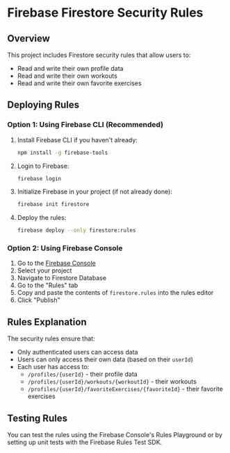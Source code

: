 # Firebase Firestore Security Rules

## Overview
This project includes Firestore security rules that allow users to:
- Read and write their own profile data
- Read and write their own workouts
- Read and write their own favorite exercises

## Deploying Rules

### Option 1: Using Firebase CLI (Recommended)

1. Install Firebase CLI if you haven't already:
   ```bash
   npm install -g firebase-tools
   ```

2. Login to Firebase:
   ```bash
   firebase login
   ```

3. Initialize Firebase in your project (if not already done):
   ```bash
   firebase init firestore
   ```

4. Deploy the rules:
   ```bash
   firebase deploy --only firestore:rules
   ```

### Option 2: Using Firebase Console

1. Go to the [Firebase Console](https://console.firebase.google.com/)
2. Select your project
3. Navigate to Firestore Database
4. Go to the "Rules" tab
5. Copy and paste the contents of `firestore.rules` into the rules editor
6. Click "Publish"

## Rules Explanation

The security rules ensure that:
- Only authenticated users can access data
- Users can only access their own data (based on their `userId`)
- Each user has access to:
  - `/profiles/{userId}` - their profile data
  - `/profiles/{userId}/workouts/{workoutId}` - their workouts
  - `/profiles/{userId}/favoriteExercises/{favoriteId}` - their favorite exercises

## Testing Rules

You can test the rules using the Firebase Console's Rules Playground or by setting up unit tests with the Firebase Rules Test SDK.
